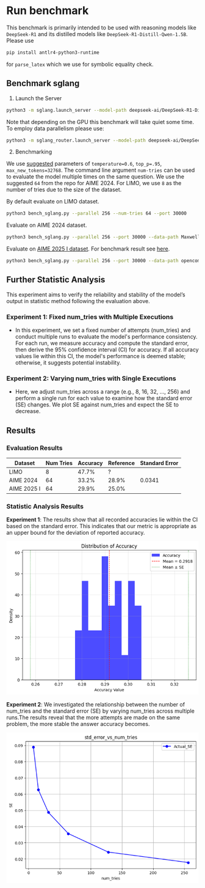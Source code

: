 # Run benchmark

This benchmark is primarily intended to be used with reasoning models like `DeepSeek-R1` and its distilled models like `DeepSeek-R1-Distill-Qwen-1.5B`. Please use

```bash
pip install antlr4-python3-runtime
```

for `parse_latex` which we use for symbolic equality check.

## Benchmark sglang

1. Launch the Server

```bash
python3 -m sglang.launch_server --model-path deepseek-ai/DeepSeek-R1-Distill-Qwen-1.5B --port 30000
```

Note that depending on the GPU this benchmark will take quiet some time. To employ data parallelism please use:

```bash
python3 -m sglang_router.launch_server --model-path deepseek-ai/DeepSeek-R1-Distill-Qwen-1.5B --port 30000 --dp-size 4
```

2. Benchmarking

We use [suggested](https://github.com/deepseek-ai/DeepSeek-R1) parameters of `temperature=0.6`, `top_p=.95`, `max_new_tokens=32768`. The command line argument `num-tries` can be used to evaluate the model multiple times on the same question. We use the suggested `64` from the repo for AIME 2024. For LIMO, we use `8` as the number of tries due to the size of the dataset.

By default evaluate on LIMO dataset.

```bash
python3 bench_sglang.py --parallel 256 --num-tries 64 --port 30000
```

Evaluate on AIME 2024 dataset.

```bash
python3 bench_sglang.py --parallel 256 --port 30000 --data-path Maxwell-Jia/AIME_2024 --question-key Problem --answer-key Answer --num-tries 64
```

Evaluate on [AIME 2025 I dataset](https://huggingface.co/datasets/opencompass/AIME2025). For benchmark result see [here](https://matharena.ai/).

```bash
python3 bench_sglang.py --parallel 256 --port 30000 --data-path opencompass/AIME2025 --question-key question --answer-key answer --num-tries 64
```

## Further Statistic Analysis
This experiment aims to verify the reliability and stability of the model’s output in statistic method following the evaluation above.

### **Experiment 1: Fixed num_tries with Multiple Executions**
- In this experiment, we set a fixed number of attempts (num_tries) and conduct multiple runs to evaluate the model's performance consistency. For each run, we measure accuracy and compute the standard error, then derive the 95% confidence interval (CI) for accuracy. If all accuracy values lie within this CI, the model's performance is deemed stable; otherwise, it suggests potential instability.

### **Experiment 2: Varying num_tries with Single Executions**
- Here, we adjust num_tries across a range (e.g., 8, 16, 32, ..., 256) and perform a single run for each value to examine how the standard error (SE) changes. We plot SE against num_tries and expect the SE to decrease.

## Results

### Evaluation Results
| Dataset    | Num Tries | Accuracy | Reference | Standard Error|
|------------|-----------|----------|-----------|-----------|
| LIMO       | 8         | 47.7%    | ?         |           |
| AIME 2024  | 64        | 33.2%    | 28.9%     |0.0341     |
| AIME 2025 I| 64        | 29.9%    | 25.0%     |           |

### Statistic Analysis Results
**Experiment 1**: The results show that all recorded accuracies lie within the CI based on the standard error. This indicates that our metric is appropriate as an upper bound for the deviation of reported accuracy.

![acc_hist](figure/Acc_histplot.png)


**Experiment 2**: We investigated the relationship between the number of num_tries and the standard error (SE) by varying num_tries across multiple runs.The results reveal that the more attempts are made on the same problem, the more stable the answer accuracy becomes.

![SE_num_tries](figure/SE_numtries.png)
